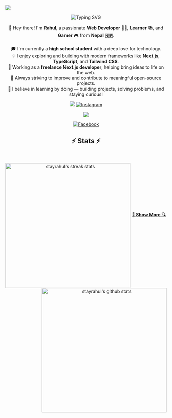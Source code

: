 <!-- profile view count -->
![](https://komarev.com/ghpvc/?username=stayrahul)


<!-- About Me -->
<p align="center">
  <img src="https://readme-typing-svg.demolab.com?font=Fira+Code&weight=500&size=24&pause=1000&color=0d6efd&center=true&vCenter=true&width=435&lines=Hi+I'm+Rahul+Kushwaha!;Web+Developer+%F0%9F%92%BB;Lifelong+Learner+%F0%9F%91%A8%E2%80%8D%F0%9F%92%BB;Gamer+%F0%9F%A4%B8%E2%80%8D%E2%99%82%EF%B8%8F+from+Nepal+%F0%9F%87%B3%F0%9F%87%B5" alt="Typing SVG" />
</p>

<p align="center">
  👋 Hey there! I'm <strong>Rahul</strong>, a passionate <strong>Web Developer</strong> 👨‍💻, <strong>Learner</strong> 📚, and <strong>Gamer</strong> 🎮 from <strong>Nepal 🇳🇵</strong>.
  <br /><br />
  🎓 I'm currently a <strong>high school student</strong> with a deep love for technology.
  <br />
  💡 I enjoy exploring and building with modern frameworks like <strong>Next.js</strong>, <strong>TypeScript</strong>, and <strong>Tailwind CSS</strong>.
  <br />
  💼 Working as a <strong>freelance Next.js developer</strong>, helping bring ideas to life on the web.
  <br />
  🚀 Always striving to improve and contribute to meaningful open-source projects.
  <br />
  🧠 I believe in learning by doing — building projects, solving problems, and staying curious!
</p>


<!-- social handles -->
<div align="center"> 
<!-- youtube -->
  <a href="https://www.youtube.com/@ssgaminglive0" target="_blank"><img src="https://img.shields.io/badge/YouTube-FF0000?style=for-the-badge&logo=youtube&logoColor=white" target="_blank"></a>
  
  <!-- Instagram -->
 <a href="https://instagram.com/stayrahul" target="_blank">
  <img
    src="https://img.shields.io/badge/Instagram-E4405F?style=for-the-badge&logo=Instagram&logoColor=white"
    alt="Instagram"
  />
</a>

  <!-- gmail -->
  <a href="mailto:rahul7926963@gmail.com"><img src="https://img.shields.io/badge/-Gmail-%23333?style=for-the-badge&logo=gmail&logoColor=white" target="_blank"></a>
  <!-- facebook -->
  <a href="https://www.facebook.com/stayrahul" target="_blank">
  <img
    src="https://img.shields.io/badge/Facebook-1877F2?style=for-the-badge&logo=facebook&logoColor=white"
    alt="Facebook"
  />
</a>

<!-- stats -->
<h2 align="center">⚡ Stats ⚡</h2>
<br />
<p align=center>
<!-- first row -->
<div align=center>
  <!-- streak stats -->
  <a href="https://github.com/stayrahul/github-readme-streak-stats" title="Go to Source">
    <picture>
      <source media="(prefers-color-scheme: dark)" srcset="https://streak-stats.demolab.com/?user=stayrahul&theme=react&hide_border=true" />
      <source media="(prefers-color-scheme: light), (prefers-color-scheme: no-preference)" srcset="https://streak-stats.demolab.com/?user=stayrahul&theme=default&border=61dafb" />
      <img align="left" width=390 src="https://streak-stats.demolab.com/?user=stayrahul&theme=default&border=61dafb" alt="stayrahul's streak stats" />
    </picture>
  </a>
  <br>
  <!-- github stats -->
  <a href="https://github.com/anuraghazra/github-readme-stats" title="Go to Source">
    <picture>
      <source media="(prefers-color-scheme: dark)" srcset="https://github-readme-stats.vercel.app/api?username=stayrahul&show_icons=true&theme=react&hide_border=true" />
      <source media="(prefers-color-scheme: light), (prefers-color-scheme: no-preference)" srcset="https://github-readme-stats.vercel.app/api?username=stayrahul&show_icons=true&theme=default&border_color=61dafb" />
      <img align="right" width=390 src="https://github-readme-stats.vercel.app/api?username=stayrahul&show_icons=true&theme=default&border_color=61dafb" alt="stayrahul's github stats" />
    </picture>
  </a>
</div>


<!-- spaces -->

<br /><br /><br /><br /><br /><br />

<!-- show more repos -->
<h4 align="center">
  <a href="https://github.com/stayrahul?tab=repositories" title="Show Repositories">🔎 Show More 🔍</a>
</h4>
